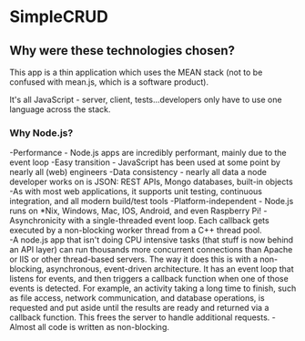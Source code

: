 # SimpleCRUD

## Why were these technologies chosen?

This app is a thin application which uses the MEAN stack (not to be confused with mean.js, which is a software product).

It's all JavaScript - server, client, tests...developers only have to use one language across the stack.

### Why Node.js?

-Performance - Node.js apps are incredibly performant, mainly due to the event loop
-Easy transition - JavaScript has been used at some point by nearly all (web) engineers
-Data consistency - nearly all data a node developer works on is JSON: REST APIs, Mongo databases, built-in objects
-As with most web applications, it supports unit testing, continuous integration, and all modern build/test tools
-Platform-independent - Node.js runs on *Nix, Windows, Mac, IOS, Android, and even Raspberry Pi!
-Asynchronicity with a single-threaded event loop. Each callback gets executed by a non-blocking worker thread from a C++ thread pool.  
-A node.js app that isn't doing CPU intensive tasks (that stuff is now behind an API layer) can run thousands more concurrent connections than Apache or IIS or other thread-based servers. The way it does this is with a non-blocking, asynchronous, event-driven architecture. It has an event loop that listens for events, and then triggers a callback function when one of those events is detected. For example, an activity taking a long time to finish, such as file access, network communication, and database operations, is requested and put aside until the results are ready and returned via a callback function. This frees the server to handle additional requests.
-Almost all code is written as non-blocking. 